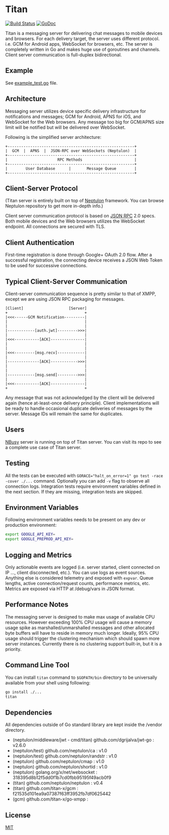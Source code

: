 # Titan

[![Build Status](https://travis-ci.org/titan-x/titan.svg?branch=master)](https://travis-ci.org/titan-x/titan)
[![GoDoc](https://godoc.org/github.com/titan-x/titan?status.svg)](https://godoc.org/github.com/titan-x/titan)

Titan is a messaging server for delivering chat messages to mobile devices and browsers. For each delivery target, the server uses different protocol. i.e. GCM for Android apps, WebSocket for browsers, etc. The server is completely written in Go and makes huge use of goroutines and channels. Client server communication is full-duplex bidirectional.

## Example

See [example_test.go](example_test.go) file.

## Architecture

Messaging server utilizes device specific delivery infrastructure for notifications and messages; GCM for Android, APNS for iOS, and WebSocket for the Web browsers. Any message too big for GCM/APNS size limit will be notified but will be delivered over WebSocket.

Following is the simplified server architecture:

```
+--------------------------------------------------------+
|  GCM  |  APNS  |  JSON-RPC over WebSockets (Neptulon)  |
+--------------------------------------------------------+
|                      RPC Methods                       |
+--------------------------------------------------------+
|        User Database      |       Message Queue        |
+--------------------------------------------------------+
```

## Client-Server Protocol

(Titan server is entirely built on top of [Neptulon](https://github.com/neptulon/neptulon) framework. You can browse Neptulon repository to get more in-depth info.)

Client server communication protocol is based on [JSON RPC](http://www.jsonrpc.org/specification) 2.0 specs. Both mobile devices and the Web browsers utilizes the WebSocket endpoint. All connections are secured with TLS.

## Client Authentication

First-time registration is done through Google+ OAuth 2.0 flow. After a successful registration, the connecting device receives a JSON Web Token to be used for successive connections.

## Typical Client-Server Communication

Client-server communication sequence is pretty similar to that of XMPP, except we are using JSON RPC packaging for messages.

```
[Client]                    [Server]
+                                  +
|<<<------GCM Notification---------|
|                                  |
|                                  |
|------------[auth.jwt]--------->>>|
|                                  |
|<<<-----------[ACK]---------------|
|                                  |
|                                  |
|<<<---------[msg.recv]------------|
|                                  |
|--------------[ACK]------------>>>|
|                                  |
|                                  |
|------------[msg.send]--------->>>|
|                                  |
|<<<-----------[ACK]---------------|
+                                  +
```

Any message that was not acknowledged by the client will be delivered again (hence at-least-once delivery principle). Client implementations will be ready to handle occasional duplicate deliveries of messages by the server. Message IDs will remain the same for duplicates.

## Users

[NBusy](https://github.com/nbusy/nbusy) server is running on top of Titan server. You can visit its repo to see a complete use case of Titan server.

## Testing

All the tests can be executed with `GORACE="halt_on_error=1" go test -race -cover ./...` command. Optionally you can add `-v` flag to observe all connection logs. Integration tests require environment variables defined in the next section. If they are missing, integration tests are skipped.

## Environment Variables

Following environment variables needs to be present on any dev or production environment:

```bash
export GOOGLE_API_KEY=
export GOOGLE_PREPROD_API_KEY=
```

## Logging and Metrics

Only actionable events are logged (i.e. server started, client connected on IP ..., client disconnected, etc.). You can use logs as event sources. Anything else is considered telemetry and exposed with `expvar`. Queue lengths, active connection/request counts, performance metrics, etc. Metrics are exposed via HTTP at /debug/vars in JSON format.

## Performance Notes

The messaging server is designed to make max usage of available CPU resources. However exceeding 100% CPU usage will cause a memory usage spike as marshalled/unmarshalled messages and other allocated byte buffers will have to reside in memory much longer. Ideally, 95% CPU usage should trigger the clustering mechanism which should spawn more server instances. Currently there is no clustering support built-in, but it is a priority.

## Command Line Tool

You can install `titan` command to `$GOPATH/bin` directory to be universally available from your shell using following:

```bash
go install ./...
titan
```

## Dependencies

All dependencies outside of Go standard library are kept inside the /vendor directory.

* (neptulon/middleware/jwt - cmd/titan) github.com/dgrijalva/jwt-go : v2.6.0
* (neptulon/test) github.com/neptulon/ca : v1.0
* (neptulon/test) github.com/neptulon/randstr : v1.0
* (neptulon) github.com/neptulon/cmap : v1.0
* (neptulon) github.com/neptulon/shortid : v1.0
* (neptulon) golang.org/x/net/websocket : 318395d8b12f5dd0f1b7cd0fbb95195f49acb0f9
* (titan) github.com/neptulon/neptulon : v0.4
* (titan) github.com/titan-x/gcm : f21535d101ea9a07387f63ff3952fb7df0625442
* (gcm) github.com/titan-x/go-xmpp :

## License

[MIT](LICENSE)
